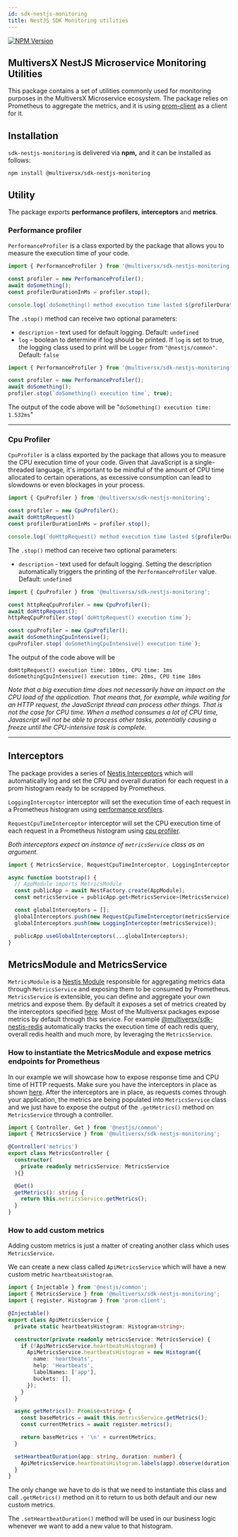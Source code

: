 ```yaml
---
id: sdk-nestjs-monitoring
title: NestJS SDK Monitoring utilities
---
```


<a href="https://www.npmjs.com/package/@multiversx/sdk-nestjs-monitoring" target="_blank"><img src="https://img.shields.io/npm/v/@multiversx/sdk-nestjs-monitoring.svg" alt="NPM Version" /></a>

[comment]: # (mx-context-auto)

## MultiversX NestJS Microservice Monitoring Utilities

This package contains a set of utilities commonly used for monitoring purposes in the MultiversX Microservice ecosystem.
The package relies on Prometheus to aggregate the metrics, and it is using [prom-client](https://www.npmjs.com/package/prom-client) as a client for it.

[comment]: # (mx-context-auto)

## Installation

`sdk-nestjs-monitoring` is delivered via **npm,** and it can be installed as follows:

```
npm install @multiversx/sdk-nestjs-monitoring
```

[comment]: # (mx-context-auto)

## Utility
The package exports **performance profilers**, **interceptors** and **metrics**.

[comment]: # (mx-context-auto)

### Performance profiler
`PerformanceProfiler` is a class exported by the package that allows you to measure the execution time of your code.

```typescript
import { PerformanceProfiler } from '@multiversx/sdk-nestjs-monitoring';

const profiler = new PerformanceProfiler();
await doSomething();
const profilerDurationInMs = profiler.stop();

console.log(`doSomething() method execution time lasted ${profilerDurationInMs} ms`);
```

The `.stop()` method can receive two optional parameters:
- `description` - text used for default logging. Default: `undefined`
- `log` - boolean to determine if log should be printed. If `log` is set to true, the logging class used to print will be `Logger` from `"@nestjs/common"`.` `Default: `false`

```typescript
import { PerformanceProfiler } from '@multiversx/sdk-nestjs-monitoring';

const profiler = new PerformanceProfiler();
await doSomething();
profiler.stop(`doSomething() execution time`, true);
```
The output of the code above will be "`doSomething() execution time: 1.532ms`"

---

[comment]: # (mx-context-auto)

### Cpu Profiler
`CpuProfiler` is a class exported by the package that allows you to measure the CPU execution time of your code. Given that JavaScript is a single-threaded language, it's important to be mindful of the amount of CPU time allocated to certain operations, as excessive consumption can lead to slowdowns or even blockages in your process.

```typescript
import { CpuProfiler } from '@multiversx/sdk-nestjs-monitoring';

const profiler = new CpuProfiler();
await doHttpRequest()
const profilerDurationInMs = profiler.stop();

console.log(`doHttpRequest() method execution time lasted ${profilerDurationInMs} ms`);
```

The `.stop()` method can receive two optional parameters:
- `description` - text used for default logging. Setting the description automatically triggers the printing of the `PerformanceProfiler` value. Default: `undefined`

```typescript
import { CpuProfiler } from '@multiversx/sdk-nestjs-monitoring';

const httpReqCpuProfiler = new CpuProfiler();
await doHttpRequest();
httpReqCpuProfiler.stop(`doHttpRequest() execution time`);

const cpuProfiler = new CpuProfiler();
await doSomethingCpuIntensive();
cpuProfiler.stop(`doSomethingCpuIntensive() execution time`);
```
The output of the code above will be <br/>

`doHttpRequest() execution time: 100ms, CPU time: 1ms`
`doSomethingCpuIntensive() execution time: 20ms, CPU time 18ms`

*Note that a big execution time does not necessarily have an impact on the CPU load of the application. That means that, for example, while waiting for an HTTP request, the JavaScript thread can process other things. That is not the case for CPU time. When a method consumes a lot of CPU time, Javascript will not be able to process other tasks, potentially causing a freeze until the CPU-intensive task is complete.*

---

[comment]: # (mx-context-auto)

## Interceptors
The package provides a series of [Nestjs Interceptors](https://docs.nestjs.com/interceptors) which will automatically log and set the CPU and overall duration for each request in a prom histogram ready to be scrapped by Prometheus.

`LoggingInterceptor` interceptor will set the execution time of each request in a Prometheus histogram using [performance profilers](#performance-profiler).

`RequestCpuTimeInterceptor` interceptor will set the CPU execution time of each request in a Prometheus histogram using [cpu profiler](#cpu-profiler).

*Both interceptors expect an instance of `metricsService` class as an argument.*

```typescript
import { MetricsService, RequestCpuTimeInterceptor, LoggingInterceptor } from '@multiversx/sdk-nestjs-monitoring';

async function bootstrap() {
  // AppModule imports MetricsModule
  const publicApp = await NestFactory.create(AppModule);
  const metricsService = publicApp.get<MetricsService>(MetricsService);

  const globalInterceptors = [];
  globalInterceptors.push(new RequestCpuTimeInterceptor(metricsService));
  globalInterceptors.push(new LoggingInterceptor(metricsService));

  publicApp.useGlobalInterceptors(...globalInterceptors);
}
```

[comment]: # (mx-context-auto)

## MetricsModule and MetricsService

`MetricsModule` is a [Nestjs Module](https://docs.nestjs.com/modules) responsible for aggregating metrics data through `MetricsService` and exposing them to be consumed by Prometheus. `MetricsService` is extensible, you can define and aggregate your own metrics and expose them. By default it exposes a set of metrics created by the interceptors specified [here](#interceptors). Most of the Multiversx packages expose metrics by default through this service. For example [@multiversx/sdk-nestjs-redis](https://www.npmjs.com/package/@multiversx/sdk-nestjs-redis) automatically tracks the execution time of each redis query, overall redis health and much more, by leveraging the `MetricsService`.

[comment]: # (mx-context-auto)

### How to instantiate the MetricsModule and expose metrics endpoints for Prometheus

In our example we will showcase how to expose response time and CPU time of HTTP requests. Make sure you have the interceptors in place as shown [here](#interceptors). After the interceptors are in place, as requests comes through your application, the metrics are being populated into `MetricsService` class and we just have to expose the output of the `.getMetrics()` method on `MetricsService` through a controller.

```typescript
import { Controller, Get } from '@nestjs/common';
import { MetricsService } from '@multiversx/sdk-nestjs-monitoring';

@Controller('metrics')
export class MetricsController {
  constructor(
    private readonly metricsService: MetricsService
  ){}

  @Get()
  getMetrics(): string {
    return this.metricsService.getMetrics();
  }
}
```

[comment]: # (mx-context-auto)

### How to add custom metrics

Adding custom metrics is just a matter of creating another class which uses `MetricsService`.

We can create a new class called `ApiMetricsService` which will have a new custom metric `heartbeatsHistogram`.

```typescript
import { Injectable } from '@nestjs/common';
import { MetricsService } from '@multiversx/sdk-nestjs-monitoring';
import { register, Histogram } from 'prom-client';

@Injectable()
export class ApiMetricsService {
  private static heartbeatsHistogram: Histogram<string>;

  constructor(private readonly metricsService: MetricsService) {
    if (!ApiMetricsService.heartbeatsHistogram) {
      ApiMetricsService.heartbeatsHistogram = new Histogram({
        name: 'heartbeats',
        help: 'Heartbeats',
        labelNames: ['app'],
        buckets: [],
      });
    }
  }

  async getMetrics(): Promise<string> {
    const baseMetrics = await this.metricsService.getMetrics();
    const currentMetrics = await register.metrics();

    return baseMetrics + '\n' + currentMetrics;
  }

  setHeartbeatDuration(app: string, duration: number) {
    ApiMetricsService.heartbeatsHistogram.labels(app).observe(duration);
  }
}
```

The only change we have to do is that we need to instantiate this class and call `.getMetrics()` method on it to return to us both default and our new custom metrics.

The `.setHeartbeatDuration()` method will be used in our business logic whenever we want to add a new value to that histogram.
